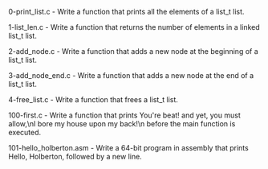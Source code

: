 0-print_list.c - Write a function that prints all the elements of a list_t list.

1-list_len.c - Write a function that returns the number of elements in a linked list_t list.

2-add_node.c - Write a function that adds a new node at the beginning of a list_t list.

3-add_node_end.c - Write a function that adds a new node at the end of a list_t list.

4-free_list.c - Write a function that frees a list_t list.

100-first.c - Write a function that prints You're beat! and yet, you must allow,\nI bore my house upon my back!\n before the main function is executed.

101-hello_holberton.asm - Write a 64-bit program in assembly that prints Hello, Holberton, followed by a new line.
